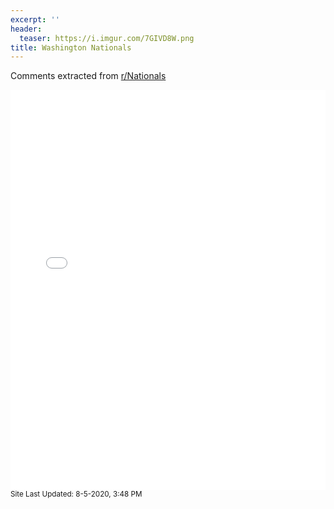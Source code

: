 ```yaml
---
excerpt: ''
header:
  teaser: https://i.imgur.com/7GIVD8W.png
title: Washington Nationals
---
```


Comments extracted from [r/Nationals](https://reddit.com/r/Nationals)
<iframe id="igraph" scrolling="no" style="border:none;" seamless="seamless" src="/plots/MLB/WSN.html" height="640" width="100%"></iframe>
<small>Site Last Updated: 8-5-2020, 3:48 PM</small>
